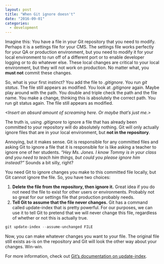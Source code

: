 ```yaml
---
layout: post
title: "When Git ignore doesn't"
date: "2016-09-01"
categories:
  - development
---
```


Imagine this: You have a file in your Git repository that you need to modify. Perhaps it is a settings file for your CMS. The settings file works perfectly for your QA or production environment, but you need to modify it for your local environment to run off of a different port or to enable developer logging or to do whatever else.  These local changes are critical to your local environment, but they will not work on production. No matter what, you __must not__ commit these changes.

So, what is your first instinct?  You add the file to _.gitignore_. You run _git status_.  The file still appears as modified. You look at _.gitignore_ again.  Maybe play around with the path.  You double and triple check the path and the file name. You make a change, thinking this is absolutely the correct path.  You run git status again. The file still appears as modified.

_&lt;Insert an absurd amount of screaming here.  Or maybe that’s just me.&gt;_

The truth is, using _.gitignore_ to ignore a file that has already been committed to your repository will do absolutely nothing.  Git will only actually ignore files that are in your local environment, but __not in the repository__.

Annoying, but it makes sense.  Git is responsible for any committed files and asking Git to ignore a file that it is responsible for is like asking a teacher to ignore one of her students.  _“Hey Ms. Jones.  I know Tommy is in your class and you need to teach him things, but could you please ignore him instead?”_ Sounds a bit silly, right?

You need Git to ignore changes you make to this committed file locally, but Git cannot ignore the file.  So, you have two choices:

1. __Delete the file from the repository, then ignore it.__  Great idea if you do not need the file to exist for other users or environments.  Probably not so great for our settings file that production probably needs.
2. __Tell Git to assume that the file never changes.__  Git has a command called update-index that is pretty powerful.  For our purposes, we can use it to tell Git to pretend that we will never change this file, regardless of whether or not this is actually true.

```powershell
git update-index --assume-unchanged FILE
```

Now, you can make whatever changes you want to your file.  The original file still exists as-is on the repository and Git will look the other way about your changes.  Win-win.

For more information, check out [Git’s documentation on update-index](https://git-scm.com/docs/git-update-index).
